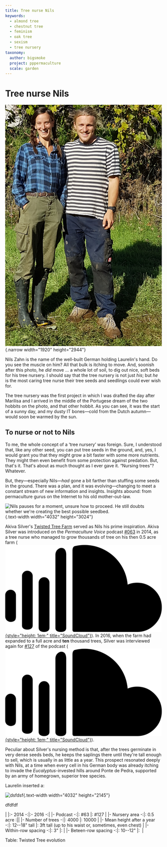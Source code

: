 ```yaml
---
title: Tree nurse Nils
keywords:
  - almond tree
  - chestnut tree
  - feminism
  - oak tree
  - sexism
  - tree nursery
taxonomy:
  author: bigsmoke
  project: pppermaculture
  scale: garden
---
```


# Tree nurse Nils

![Nils and Laurelin are standing on the terrace in Ponte de Pedra that will soon thereafter be thoroughly transformed into a tree nursery.](Ponte_de_Pedra_2017-11-12_Tree_Nurse_Nils_and_Laurelin.jpg){.narrow width="1920" height="2944"}

Nils Zahn is the name of the well-built German holding Laurelin's hand. Do you see the muscle on him? All that bulk is itching to move. And, soonish after this photo, he _did_ move … a whole lot of soil, to dig out nice, soft beds for his tree nursery. I should say that the tree nursery is not just _his_; but _he_ is the most caring tree nurse their tree seeds and seedlings could ever wish for.

The tree nursery was the first project in which I was drafted the day after Marilisa and I arrived in the middle of the Portugese dream of the two hobbits on the photo, and that other hobbit. As you can see, it was the start of a sunny day, and my dusty IT bones—cold from the Dutch autumn—would soon be warmed by the sun.

## To nurse or not to Nils

To me, the whole concept of a ‘tree nursery’ was foreign. Sure, I understood that, like any other seed, you can put tree seeds in the ground, and, yes, I would grant you that they might grow a bit faster with some more nutrients. They might then even benefit from some protection against predation. But, that's it. That's about as much thought as I ever gave it. “Nursing trees”? Whatever.

But, they—especially Nils—_had_ gone a bit farther than stuffing some seeds in the ground. There was a plan, and it was evolving—changing to meet a constant stream of new information and insights. Insights abound: from permaculture gurus on the Internet to his old mother-out-law.

![Nils pauses for a moment, unsure how to proceed. He still doubts whether we're creating the best possible seedbed.](Ponte_de_Pedra_2017-11-12_Tree_nurse_Nils_pondering_the_best_next_step.jpg){.text-width width="4032" height="3024"}
 
Akiva Silver's [Twisted Tree Farm](http://www.twisted-tree.net/) served as Nils his prime inspiration. Akiva Silver was introduced on the <cite>Permaculture Voice</cite> podcast [#063](http://www.permaculturevoices.com/1000s-of-trees-and-half-an-acre-small-scale-nursery-business-with-akiva-silver-pvp063/) in 2014, as a tree nurse who managed to grow thousands of tree on his then 0.5 acre farm ([![SoundCloud](/layout/soundcloud-icon.svg){style="height: 1em;" title="SoundCloud"}](https://soundcloud.com/permaculturevoices/pvp063-08052014)). In 2016, when the farm had expanded to a full acre and **ten** thousand trees, Silver was interviewed again for [#127](http://www.permaculturevoices.com/growing-10000-trees-on-acre-expanding-a-small-scale-nursery-business-an-update-with-akiva-silver-pvp127/) of the podcast ([![SoundCloud](/layout/soundcloud-icon.svg){style="height: 1em;" title="SoundCloud"}](https://soundcloud.com/permaculturevoices/growing-10000-trees-on-acre-expanding-a-small-scale-nursery-business-with-akiva-silver-pvp127)).

Peculiar about Silver's nursing method is that, after the trees germinate in very dense seeds beds, he keeps the saplings there until they're tall enough to sell, which is usually in as little as a year. This prospect resonated deeply with Nils, at a time when every cell in his German body was already itching to invade the _Eucalyptus_-invested hills around Ponte de Pedra, supported by an army of homegrown, superior tree species.

<?project-insert?>

Laurelin inserted a:

![dsfdsf](Ponte_de_Pedra_2017-11-13_Seedbed_with_mixed_nuts.jpg){.text-width width="4032" height="2145"}

dfdfdf

| |:- 2014 -:|:- 2016 -:|
|- Podcast -:|: #63 |: #127 |
|- Nursery area -:|: 0.5 acre :||
|- Number of trees -:|: 4000 |: 10000 |
|- Mean height after a year -:|: 12--18" tall |: 3ft tall (up to his waist or, sometimes, even chest) |
|- Within-row spacing -:|: 3" |: |
|- Beteen-row spacing -:|: 10--12" |:  |

Table: Twisted Tree evolution
